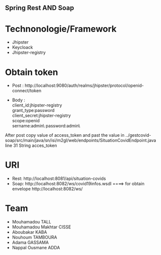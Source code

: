 ## Spring Rest AND Soap

# Technonologie/Framework
* Jhipster
* Keycloack
* Jhipster-registry

# Obtain token
* Post : http://localhost:9080/auth/realms/jhipster/protocol/openid-connect/token

* Body : \
client_id:jhipster-registry\
grant_type:password\
client_secret:jhipster-registry\
scope:openid\
sername:admin\ 
password:admin\

After post copy value of access_token and past the value in
../gestcovid-soap/src/main/java/sn/isi/m2gl/web/endpoints/SituationCovidEndpoint.java line 31 String acces_token

# URI
* Rest: http://localhost:8081/api/situation-covids
* Soap: http://localhost:8082/ws/covid19infos.wsdl ====> for obtain envelope
        http://localhost:8082/ws/

# Team

* Mouhamadou TALL
* Mouhamadou Makhtar CISSE
* Aboubakar KABA
* Nouhoum TAMBOURA
* Adama GASSAMA
* Nappal Ousmane ADDA
